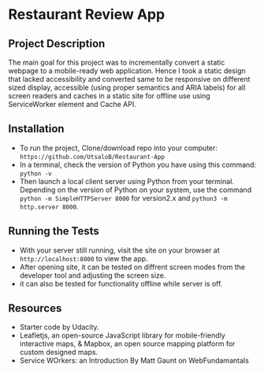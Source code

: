 # Restaurant Review App

## Project Description
The main goal for this project was to incrementally convert a static webpage to a mobile-ready web application. Hence I took a static design that lacked accessibility and converted same to be responsive on different sized display, accessible (using proper semantics and ARIA labels) for all screen readers and caches in a static site for offline use using ServiceWorker element and Cache API.

## Installation
* To run the project, Clone/download repo into your computer: `https://github.com/UtsaloB/Restaurant-App`
* In a terminal, check the version of Python you have using this command: `python -v`
* Then launch a local client server using Python from your terminal. Depending on the version of Python on your system, use the command `python -m SimpleHTTPServer 8000` for version2.x and `python3 -m http.server 8000`.

## Running the Tests
* With your server still running, visit the site on your browser at `http://localhost:8000` to view the app.
* After opening site, it can be tested on diffrent screen modes from the developer tool and adjusting the screen size.
* it can also be tested for functionality offline while server is off.

## Resources
* Starter code by Udacity.
* Leafletjs, an open-source JavaScript library for mobile-friendly interactive maps, & Mapbox, an open source mapping platform for custom designed maps.
* Service WOrkers: an Introduction By Matt Gaunt on WebFundamantals



